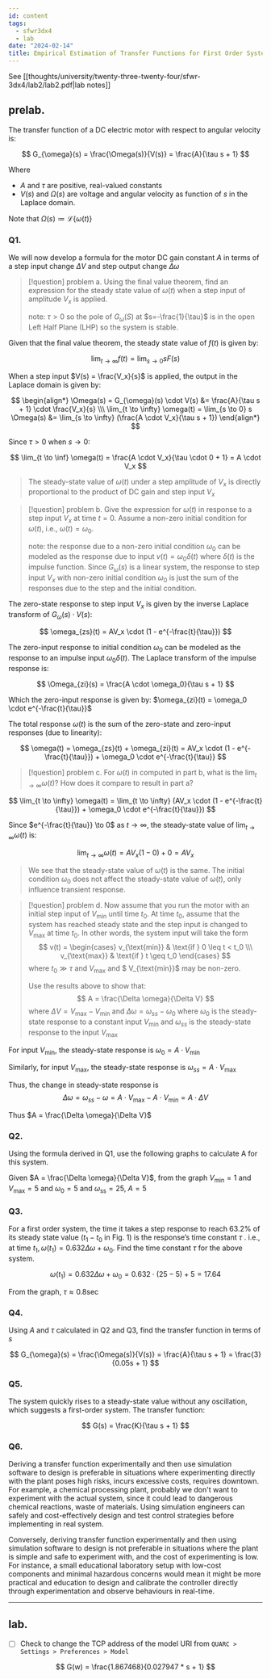 ```yaml
---
id: content
tags:
  - sfwr3dx4
  - lab
date: "2024-02-14"
title: Empirical Estimation of Transfer Functions for First Order Systems
---
```


See [[thoughts/university/twenty-three-twenty-four/sfwr-3dx4/lab2/lab2.pdf|lab notes]]

## prelab.

The transfer function of a DC electric motor with respect to angular velocity is:

$$
G_{\omega}(s) = \frac{\Omega(s)}{V(s)} = \frac{A}{\tau s + 1}
$$

Where
- $A$ and $\tau$ are positive, real-valued constants
- $V(s)$ and $\Omega(s)$ are voltage and angular velocity as function of $s$ in the Laplace domain.

Note that $\Omega(s) \coloneqq \mathcal{L}\{\omega(t)\}$

### Q1.

We will now develop a formula for the motor DC gain constant $A$ in terms of a step input change $\Delta V$ and step output change $\Delta \omega$

> [!question] problem a.
> Using the final value theorem, find an expression for the steady state value of $\omega(t)$ when a step input of amplitude $V_x$ is applied.
>
> note: $\tau > 0$ so the pole of  $G_{\omega}(S)$ at $s=-\frac{1}{\tau}$ is in the open Left Half Plane (LHP) so the system is stable.

Given that the final value theorem, the steady state value of $f(t)$ is given by:

$$
\lim_{t \to \infty} f(t) = \lim_{s \to 0} s F(s)
$$

When a step input $V(s) = \frac{V_x}{s}$ is applied, the output in the Laplace domain is given by:

$$
\begin{align*}
\Omega(s) = G_{\omega}(s) \cdot V(s) &= \frac{A}{\tau s + 1} \cdot \frac{V_x}{s} \\\
\lim_{t \to \infty} \omega(t) = \lim_{s \to 0} s \Omega(s) &= \lim_{s \to \infty} (\frac{A \cdot V_x}{\tau s + 1})
\end{align*}
$$

Since $\tau > 0$ when $s \to 0$:

$$
\lim_{t \to \inf} \omega(t) = \frac{A \cdot V_x}{\tau \cdot 0 + 1} = A \cdot V_x
$$

> The steady-state value of $\omega(t)$ under a step amplitude of $V_x$ is directly proportional to the product of DC gain and step input $V_x$

> [!question] problem b.
> Give the expression for $\omega (t)$ in response to a step input $V_x$ at time $t=0$. Assume a non-zero initial condition for $\omega (t)$, i.e., $\omega(t) = \omega_0$.
>
> note: the response due to a non-zero initial condition $\omega_0$ can be modeled as the response due to input $v(t) = \omega_0 \delta(t)$ where $\delta(t)$ is the impulse function. Since $G_{\omega}(s)$ is a linear system, the response to step input $V_x$ with non-zero initial condition $\omega_0$ is just the sum of the responses due to the step and the initial condition.

The zero-state response to step input $V_x$ is given by the inverse Laplace transform of $G_{\omega}(s) \cdot V(s)$:

$$
\omega_{zs}(t) = AV_x \cdot (1 - e^{-\frac{t}{\tau}})
$$

The zero-input response to initial condition $\omega_0$ can be modeled as the response to an impulse input $\omega_0 \delta(t)$. The Laplace transform of the impulse response is:

$$
\Omega_{zi}(s) = \frac{A \cdot \omega_0}{\tau s + 1}
$$

Which the zero-input response is given by: $\omega_{zi}(t) = \omega_0 \cdot e^{-\frac{t}{\tau}}$

The total response $\omega(t)$ is the sum of the zero-state and zero-input responses (due to linearity):

$$
\omega(t) = \omega_{zs}(t) + \omega_{zi}(t) = AV_x \cdot (1 - e^{-\frac{t}{\tau}}) + \omega_0 \cdot e^{-\frac{t}{\tau}}
$$

> [!question] problem c.
> For $\omega(t)$ in computed in part b, what is the $\lim_{t \to \infty} \omega(t)$? How does it compare to result in part a?

$$
\lim_{t \to \infty} \omega(t) = \lim_{t \to \infty} (AV_x \cdot (1 - e^{-\frac{t}{\tau}}) + \omega_0 \cdot e^{-\frac{t}{\tau}})
$$

Since $e^{-\frac{t}{\tau}} \to 0$ as $t \to \infty$, the steady-state value of $\lim_{t \to \infty} \omega(t)$ is:

$$
\lim_{t \to \infty} \omega(t) = AV_x (1-0) + 0 = AV_x
$$

> We see that the steady-state value of $\omega(t)$ is the same. The initial condition $\omega_0$ does not affect the steady-state value of $\omega(t)$, only influence transient response.

> [!question] problem d.
> Now assume that you run the motor with an initial step input of $V_{\text{min}}$ until time $t_0$. At time $t_0$, assume that the system has reached steady state and the step input is changed to $V_{\text{max}}$ at time $t_0$. In other words, the system input will take the form
> $$
> v(t) =
> \begin{cases}
>  v_{\text{min}} & \text{if } 0 \leq t < t_0 \\\
>  v_{\text{max}} & \text{if } t \geq t_0
> \end{cases}
> $$
> where $t_0 \gg \tau$ and $V_{\text{max}}$ and $ V_{\text{min}}$ may be non-zero.
>
> Use the results above to show that:
> $$
> A = \frac{\Delta \omega}{\Delta V}
> $$
> where $\Delta V = V_{\text{max}} - V_{\text{min}}$ and $\Delta \omega = \omega_{ss} - \omega_0$ where $\omega_0$ is the steady-state response to a constant input $V_\text{min}$ and $\omega_{ss}$ is the steady-state response to the input $V_\text{max}$

For input $V_{\text{min}}$, the steady-state response is $\omega_0 = A \cdot V_{\text{min}}$

Similarly, for input $V_{\text{max}}$, the steady-state response is $\omega_{ss} = A \cdot V_{\text{max}}$

Thus, the change in steady-state response is
$$
\Delta \omega = \omega_{ss} - \omega = A \cdot V_{\text{max}} - A \cdot V_{\text{min}} = A \cdot \Delta V
$$

Thus $A = \frac{\Delta \omega}{\Delta V}$

### Q2.

Using the formula derived in Q1, use the following graphs to calculate A for this system.

Given $A = \frac{\Delta \omega}{\Delta V}$, from the graph $V_{\text{min}} = 1$ and $V_{\text{max}} = 5$ and $\omega_0 = 5$ and $\omega_{\text{ss}} = 25$, $A = 5$

### Q3.

For a first order system, the time it takes a step response to reach 63.2% of its steady state value ($t_1 − t_0$ in Fig. 1) is the response’s time constant $\tau$ . i.e., at time $t_1, \omega(t_1) = 0.632\Delta \omega + \omega_0$. Find the time constant $\tau$ for the above system.

$$
\omega(t_1) = 0.632\Delta \omega + \omega_0 = 0.632 \cdot (25 - 5) + 5 = 17.64
$$

From the graph, $\tau \approx 0.8 \sec$

### Q4.

Using $A$ and $\tau$ calculated in Q2 and Q3, find the transfer function in terms of $s$

$$
G_{\omega}(s) = \frac{\Omega(s)}{V(s)} = \frac{A}{\tau s + 1} = \frac{3}{0.05s + 1}
$$

### Q5.

The system quickly rises to a steady-state value without any oscillation, which suggests a first-order system. The transfer function:

$$
G(s) = \frac{K}{\tau s + 1}
$$

### Q6.

Deriving a transfer function experimentally and then use simulation software to design is preferable in situations where experimenting directly with the plant poses high risks, incurs excessive costs, requires downtown. For example, a chemical processing plant, probably we don't want to experiment with the actual system, since it could lead to dangerous chemical reactions, waste of materials. Using simulation engineers can safely and cost-effectively design and test control strategies before implementing in real system.

Conversely, deriving transfer function experimentally and then using simulation software to design is not preferable in situations where the plant is simple and safe to experiment with, and the cost of experimenting is low. For instance, a small educational laboratory setup with low-cost components and minimal hazardous concerns would mean it might be more practical and education to design and calibrate the controller directly through experimentation and observe behaviours in real-time.

---

## lab.

- [ ] Check to change the TCP address of the model URI from `QUARC > Settings > Preferences > Model`

$$
G(w) = \frac{1.867468}{0.027947 * s + 1}
$$
